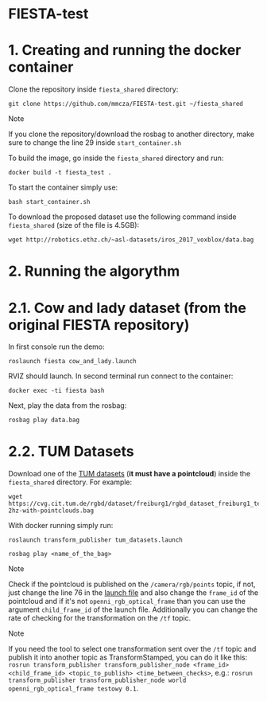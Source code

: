 # FIESTA-test

# 1. Creating and running the docker container

Clone the repository inside `fiesta_shared` directory:
```Shell
git clone https://github.com/mmcza/FIESTA-test.git ~/fiesta_shared
```

> [!NOTE]  
> If you clone the repository/download the rosbag to another directory, make sure to change the line 29 inside `start_container.sh`

To build the image, go inside the `fiesta_shared` directory and run:
```Shell
docker build -t fiesta_test .
```

To start the container simply use:
```Shell
bash start_container.sh
```

To download the proposed dataset use the following command inside `fiesta_shared` (size of the file is 4.5GB):
```Shell
wget http://robotics.ethz.ch/~asl-datasets/iros_2017_voxblox/data.bag
```

# 2. Running the algorythm

# 2.1. Cow and lady dataset (from the original FIESTA repository)

In first console run the demo:
```Shell
roslaunch fiesta cow_and_lady.launch
```
RVIZ should launch. In second terminal run connect to the container:
```Shell
docker exec -ti fiesta bash
```
Next, play the data from the rosbag:
```Shell
rosbag play data.bag
```

# 2.2. TUM Datasets

Download one of the [TUM datasets](https://cvg.cit.tum.de/data/datasets/rgbd-dataset/download) (**it must have a pointcloud**) inside the `fiesta_shared` directory. For example:
```Shell
wget https://cvg.cit.tum.de/rgbd/dataset/freiburg1/rgbd_dataset_freiburg1_teddy-2hz-with-pointclouds.bag
```

With docker running simply run:
```Shell
roslaunch transform_publisher tum_datasets.launch
```
```Shell
rosbag play <name_of_the_bag>
```
> [!NOTE]  
> Check if the pointcloud is published on the `/camera/rgb/points` topic, if not, just change the line 76 in the [launch file](/transform_publisher/launch/tum_datasets.launch) and also change the `frame_id` of the pointcloud and if it's not `openni_rgb_optical_frame` than you can use the argument `child_frame_id` of the launch file. Additionally you can change the rate of checking for the transformation on the `/tf` topic.
 
> [!NOTE]  
> If you need the tool to select one transformation sent over the `/tf` topic and publish it into another topic as TransformStamped, you can do it like this: `rosrun transform_publisher transform_publisher_node <frame_id> <child_frame_id> <topic_to_publish> <time_between_checks>`, e.g.: `rosrun transform_publisher transform_publisher_node world openni_rgb_optical_frame testowy 0.1`.
